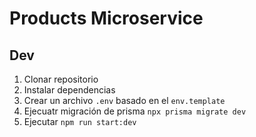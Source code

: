 # Products Microservice

## Dev

1. Clonar repositorio
2. Instalar dependencias
3. Crear un archivo `.env` basado en el `env.template`
4. Ejecuatr migración de prisma `npx prisma migrate dev`
5. Ejecutar `npm run start:dev`
